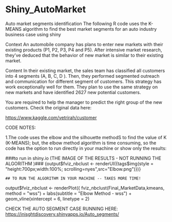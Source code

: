 # Shiny_AutoMarket
Auto market segments identification
The following R code uses the K-MEANS algorithm to find the best market segments for an auto industry business case using shiny

Context
An automobile company has plans to enter new markets with their existing products (P1, P2, P3, P4 and P5). After intensive market research, they’ve deduced that the behavior of new market is similar to their existing market.

Content
In their existing market, the sales team has classified all customers into 4 segments (A, B, C, D ). Then, they performed segmented outreach and communication for different segment of customers. This strategy has work exceptionally well for them. They plan to use the same strategy on new markets and have identified 2627 new potential customers.

You are required to help the manager to predict the right group of the new customers. Check the original data here: 

https://www.kaggle.com/vetrirah/customer

CODE NOTES:

1.The code uses the elbow and the silhouette methodS to find the value of K (K-MEANS); but, the elbow method algorithm is time consuming, so the code has the option to run directly in your machine or show only the results:

 ###to run in shiny.io (THE IMAGE OF THE RESULTS - NOT RUNNING THE ALGORITHM )###
    {output$fviz_nbclust <- renderUI({tags$img(style = "height:700px;width:100%; scrolling=nyes",src="Elbow.png")})}
    
    ## TO RUN THE ALGORITHM IN YOUR MACHINE -- TAKES MORE TIME!
  
  output$fviz_nbclust <- renderPlot({
    fviz_nbclust(Final_MarketData,kmeans, method = "wss") + labs(subtitle = "Elbow Method - wss") + geom_vline(xintercept = 6, linetype = 2)
    
 CHECK THE AUTO SEGMENT CASE RUNNING HERE: https://inisghtdiscovery.shinyapps.io/Auto_segments/
    
    

